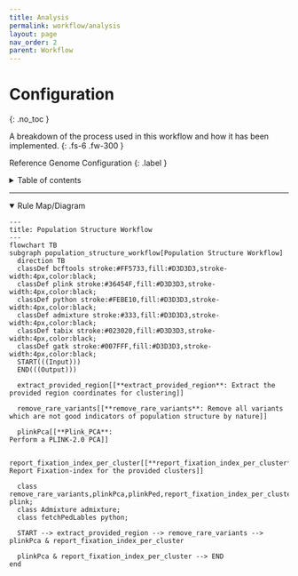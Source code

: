 ```yaml
---
title: Analysis
permalink: workflow/analysis
layout: page
nav_order: 2
parent: Workflow
---
```


# Configuration
{: .no_toc }

A breakdown of the process used in this workflow and how it has been implemented.
{: .fs-6 .fw-300 }

Reference Genome Configuration
{: .label }



<details markdown="block">
  <summary>
    Table of contents
  </summary>
  {: .text-delta }
1. TOC
{:toc}
</details>

---

<details open markdown="block">
  <summary>Rule Map/Diagram</summary>


  ```mermaid
---
title: Population Structure Workflow
---
flowchart TB
  subgraph population_structure_workflow[Population Structure Workflow]
    direction TB
    classDef bcftools stroke:#FF5733,fill:#D3D3D3,stroke-width:4px,color:black;
    classDef plink stroke:#36454F,fill:#D3D3D3,stroke-width:4px,color:black;
    classDef python stroke:#FEBE10,fill:#D3D3D3,stroke-width:4px,color:black;
    classDef admixture stroke:#333,fill:#D3D3D3,stroke-width:4px,color:black;
    classDef tabix stroke:#023020,fill:#D3D3D3,stroke-width:4px,color:black;
    classDef gatk stroke:#007FFF,fill:#D3D3D3,stroke-width:4px,color:black;
    START(((Input)))
    END(((Output)))

    extract_provided_region[[**extract_provided_region**: Extract the provided region coordinates for clustering]]

    remove_rare_variants[[**remove_rare_variants**: Remove all variants which are not good indicators of population structure by nature]]

    plinkPca[[**Plink_PCA**:
  Perform a PLINK-2.0 PCA]]
    
    report_fixation_index_per_cluster[[**report_fixation_index_per_cluster**: Report Fixation-index for the provided clusters]]

    class remove_rare_variants,plinkPca,plinkPed,report_fixation_index_per_cluster,extract_provided_region plink;
    class Admixture admixture;
    class fetchPedLables python;

    START --> extract_provided_region --> remove_rare_variants --> plinkPca & report_fixation_index_per_cluster

    plinkPca & report_fixation_index_per_cluster --> END
  end
  ```


</details>